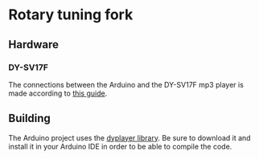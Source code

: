 # Rotary tuning fork

## Hardware

### DY-SV17F

The connections between the Arduino and the DY-SV17F mp3 player is made according to [this guide](https://electropeak.com/learn/interfacing-dy-sv17f-audio-mp3-player-module-with-arduino/).

## Building

The Arduino project uses the [dyplayer library](https://github.com/SnijderC/dyplayer/tree/main#dyplay_state_t-dydyplayercheckplaystate). Be sure to download it and install it in your Arduino IDE in order to be able to compile the code.